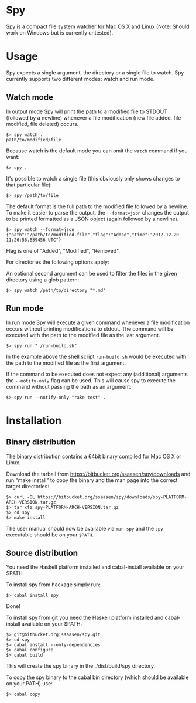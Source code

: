 Spy
===

Spy is a compact file system watcher for Mac OS X and Linux (Note: Should work on Windows but is currently untested).


Usage
=====

Spy expects a single argument, the directory or a single file to watch. Spy currently supports two different modes: watch and run mode.

Watch mode
-----------

In output mode Spy will print the path to a modified file to STDOUT (followed by a newline) whenever a file modification (new file added, file modified, file deleted) occurs.

    $> spy watch .
    path/to/modified/file

Because watch is the default mode you can omit the `watch` command if you want:

    $> spy .

It's possible to watch a single file (this obviously only shows changes to that particular file):

    $> spy /path/to/file

The default format is the full path to the modified file followed by a newline. To make it easier to parse the output, the `--format=json` changes the output to be printed formatted as a JSON object (again followed by a newline).

    $> spy watch --format=json .
    {"path":"/path/to/modified.file","flag":"Added","time":"2012-12-20 11:26:56.859456 UTC"}

Flag is one of "Added", "Modified", "Removed".


For directories the following options apply:

An optional second argument can be used to filter the files in the given directory using a glob pattern:

    $> spy watch /path/to/directory "*.md"


Run mode
--------

In run mode Spy will execute a given command whenever a file modification occurs without printing modifications to stdout. The command will be executed with the path to the modified file as the last argument.

    $> spy run "./run-build.sh"

In the example above the shell script `run-build.sh` would be executed with the path to the modified file as the first argument.

If the command to be executed does not expect any (additional) arguments the `--notify-only` flag can be used. This will cause spy to execute the command without passing the path as an argument:

    $> spy run --notify-only "rake test" .


Installation
============

Binary distribution
-------------------

The binary distribution contains a 64bit binary compiled for Mac OS X or Linux.

Download the tarball from https://bitbucket.org/ssaasen/spy/downloads and run "make install" to copy the binary and the man page into the correct target directories:

    $> curl -OL https://bitbucket.org/ssaasen/spy/downloads/spy-PLATFORM-ARCH-VERSION.tar.gz
    $> tar xfz spy-PLATFORM-ARCH-VERSION.tar.gz
    $> cd spy
    $> make install

The user manual should now be available via `man spy` and the `spy` executable should be on your `$PATH`.


Source distribution
-------------------

You need the Haskell platform installed and cabal-install available on your $PATH.

To install spy from hackage simply run:

    $> cabal install spy

Done!

To install spy from git you need the Haskell platform installed and cabal-install available on your $PATH:

    $> git@bitbucket.org:ssaasen/spy.git
    $> cd spy
    $> cabal install --only-dependencies
    $> cabal configure
    $> cabal build

This will create the spy binary in the ./dist/build/spy directory.

To copy the spy binary to the cabal bin directory (which should be available on your PATH) use:

    $> cabal copy


